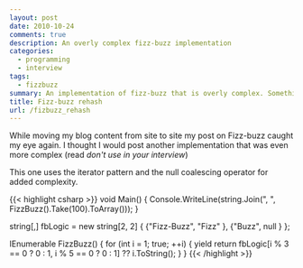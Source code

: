 ```yaml
---
layout: post
date: 2010-10-24
comments: true
description: An overly complex fizz-buzz implementation
categories:
  - programming
  - interview
tags:
  - fizzbuzz
summary: An implementation of fizz-buzz that is overly complex. Something you want to avoid in an interview.
title: Fizz-buzz rehash
url: /fizbuzz_rehash
---
```


While moving my blog content from site to site my post on Fizz-buzz caught my eye again. I thought I would post another implementation that was even more complex (read _don't use in your interview_)

This one uses the iterator pattern and the null coalescing operator for added complexity.

{{< highlight csharp >}}
void Main()
{
    Console.WriteLine(string.Join(", ", FizzBuzz().Take(100).ToArray()));
}

string[,] fbLogic = new string[2, 2]
{
    {"Fizz-Buzz", "Fizz" },
    {"Buzz", null }
};

IEnumerable FizzBuzz()
{
    for (int i = 1; true; ++i)
    {
        yield return fbLogic[i % 3 == 0 ? 0 : 1, i % 5 == 0 ? 0 : 1] ?? i.ToString();
    }
}
{{< /highlight >}}
